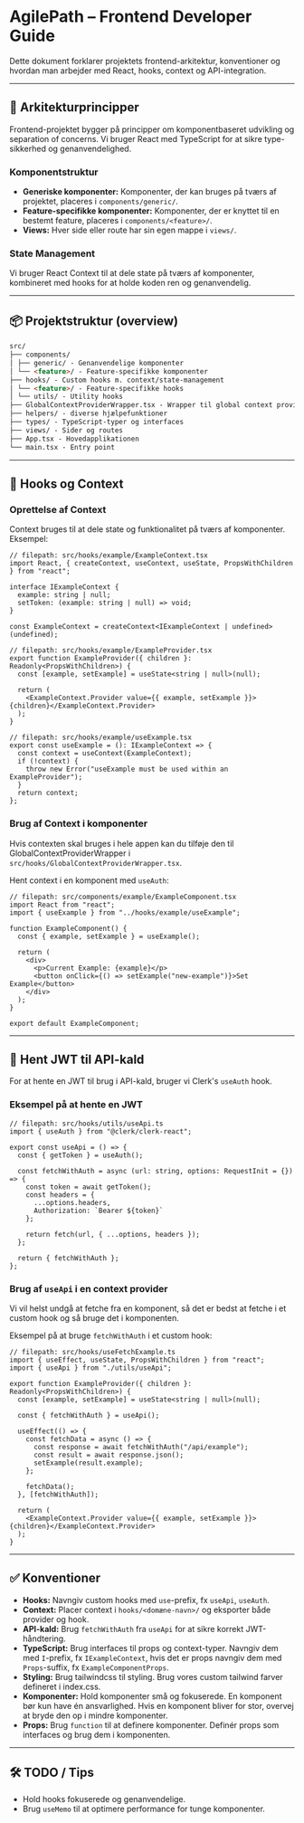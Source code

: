 # AgilePath – Frontend Developer Guide

Dette dokument forklarer projektets frontend-arkitektur, konventioner og hvordan man arbejder med React, hooks, context og API-integration.

---

## 🧱 Arkitekturprincipper

Frontend-projektet bygger på principper om komponentbaseret udvikling og separation of concerns. Vi bruger React med TypeScript for at sikre type-sikkerhed og genanvendelighed.

### Komponentstruktur

- **Generiske komponenter:** Komponenter, der kan bruges på tværs af projektet, placeres i `components/generic/`.
- **Feature-specifikke komponenter:** Komponenter, der er knyttet til en bestemt feature, placeres i `components/<feature>/`.
- **Views:** Hver side eller route har sin egen mappe i `views/`.

### State Management

Vi bruger React Context til at dele state på tværs af komponenter, kombineret med hooks for at holde koden ren og genanvendelig.

---

## 📦 Projektstruktur (overview)

```markdown
src/
├── components/
│ ├── generic/ - Genanvendelige komponenter
│ └── <feature>/ - Feature-specifikke komponenter
├── hooks/ - Custom hooks m. context/state-management
│ └── <feature>/ - Feature-specifikke hooks
│ └── utils/ - Utility hooks
├── GlobalContextProviderWrapper.tsx - Wrapper til global context provider
├── helpers/ - diverse hjælpefunktioner
├── types/ - TypeScript-typer og interfaces
├── views/ - Sider og routes
├── App.tsx - Hovedapplikationen
└── main.tsx - Entry point
```

---

## 🧩 Hooks og Context

### Oprettelse af Context

Context bruges til at dele state og funktionalitet på tværs af komponenter. Eksempel:

```tsx
// filepath: src/hooks/example/ExampleContext.tsx
import React, { createContext, useContext, useState, PropsWithChildren } from "react";

interface IExampleContext {
  example: string | null;
  setToken: (example: string | null) => void;
}

const ExampleContext = createContext<IExampleContext | undefined>(undefined);

// filepath: src/hooks/example/ExampleProvider.tsx
export function ExampleProvider({ children }: Readonly<PropsWithChildren>) {
  const [example, setExample] = useState<string | null>(null);

  return (
    <ExampleContext.Provider value={{ example, setExample }}>{children}</ExampleContext.Provider>
  );
}

// filepath: src/hooks/example/useExample.tsx
export const useExample = (): IExampleContext => {
  const context = useContext(ExampleContext);
  if (!context) {
    throw new Error("useExample must be used within an ExampleProvider");
  }
  return context;
};
```

### Brug af Context i komponenter

Hvis contexten skal bruges i hele appen kan du tilføje den til GlobalContextProviderWrapper i `src/hooks/GlobalContextProviderWrapper.tsx`.

Hent context i en komponent med `useAuth`:

```tsx
// filepath: src/components/example/ExampleComponent.tsx
import React from "react";
import { useExample } from "../hooks/example/useExample";

function ExampleComponent() {
  const { example, setExample } = useExample();

  return (
    <div>
      <p>Current Example: {example}</p>
      <button onClick={() => setExample("new-example")}>Set Example</button>
    </div>
  );
}

export default ExampleComponent;
```

---

## 🔑 Hent JWT til API-kald

For at hente en JWT til brug i API-kald, bruger vi Clerk's `useAuth` hook.

### Eksempel på at hente en JWT

```tsx
// filepath: src/hooks/utils/useApi.ts
import { useAuth } from "@clerk/clerk-react";

export const useApi = () => {
  const { getToken } = useAuth();

  const fetchWithAuth = async (url: string, options: RequestInit = {}) => {
    const token = await getToken();
    const headers = {
      ...options.headers,
      Authorization: `Bearer ${token}`
    };

    return fetch(url, { ...options, headers });
  };

  return { fetchWithAuth };
};
```

### Brug af `useApi` i en context provider

Vi vil helst undgå at fetche fra en komponent, så det er bedst at fetche i et custom hook og så bruge det i komponenten.

Eksempel på at bruge `fetchWithAuth` i et custom hook:

```tsx
// filepath: src/hooks/useFetchExample.ts
import { useEffect, useState, PropsWithChildren } from "react";
import { useApi } from "./utils/useApi";

export function ExampleProvider({ children }: Readonly<PropsWithChildren>) {
  const [example, setExample] = useState<string | null>(null);

  const { fetchWithAuth } = useApi();

  useEffect(() => {
    const fetchData = async () => {
      const response = await fetchWithAuth("/api/example");
      const result = await response.json();
      setExample(result.example);
    };

    fetchData();
  }, [fetchWithAuth]);

  return (
    <ExampleContext.Provider value={{ example, setExample }}>{children}</ExampleContext.Provider>
  );
}
```

---

## ✅ Konventioner

- **Hooks:** Navngiv custom hooks med `use`-prefix, fx `useApi`, `useAuth`.
- **Context:** Placer context i `hooks/<domæne-navn>/` og eksporter både provider og hook.
- **API-kald:** Brug `fetchWithAuth` fra `useApi` for at sikre korrekt JWT-håndtering.
- **TypeScript:** Brug interfaces til props og context-typer. Navngiv dem med `I`-prefix, fx `IExampleContext`, hvis det er props navngiv dem med `Props`-suffix, fx `ExampleComponentProps`.
- **Styling:** Brug tailwindcss til styling. Brug vores custom tailwind farver defineret i index.css.
- **Komponenter:** Hold komponenter små og fokuserede. En komponent bør kun have én ansvarlighed. Hvis en komponent bliver for stor, overvej at bryde den op i mindre komponenter.
- **Props:** Brug `function` til at definere komponenter. Definér props som interfaces og brug dem i komponenten.

---

## 🛠 TODO / Tips

- Hold hooks fokuserede og genanvendelige.
- Brug `useMemo` til at optimere performance for tunge komponenter.
